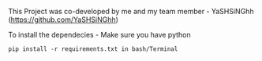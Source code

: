 This Project was co-developed by me and my team member - YaSHSiNGhh (https://github.com/YaSHSiNGhh)

To install the dependecies - Make sure you have python 
    
    pip install -r requirements.txt in bash/Terminal
